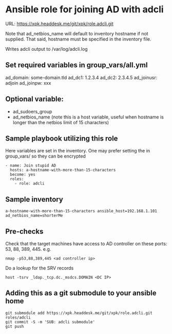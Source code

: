 # Ansible role for joining AD with adcli
URL: https://xpk.headdesk.me/git/xpk/role.adcli.git

Note that ad_netbios_name will default to inventory hostname if not supplied. That said, hostname must be specified in the inventory file.

Writes adcli output to /var/log/adcli.log

## Set required variables in group_vars/all.yml
ad_domain: some-domain.tld
ad_dc1: 1.2.3.4
ad_dc2: 2.3.4.5
ad_joinusr: adjoin
ad_joinpw: xxx

## Optional variable:
- ad_sudoers_group
- ad_netbios_name (note this is a host variable, useful when hostname is longer than the netbios limit of 15 characters)

## Sample playbook utilizing this role
Here variables are set in the inventory. One may prefer setting the in group_vars/ so they can be encrypted

```
- name: Join stupid AD
  hosts: a-hostname-with-more-than-15-characters
  become: yes
  roles:
    - role: adcli
```

## Sample inventory
```
a-hostname-with-more-than-15-characters ansible_host=192.168.1.101 ad_netbios_name=shorterMe
```

## Pre-checks
Check that the target machines have access to AD controller on these ports: 53, 88, 389, 445. e.g.
```
nmap -p53,88,389,445 <ad controller ip>
```

Do a lookup for the SRV records
```
host -tsrv _ldap._tcp.dc._msdcs.DOMAIN <DC IP>
```

## Adding this as a git submodule to your ansible home
```
git submodule add https://xpk.headdesk.me/git/xpk/role.adcli.git roles/adcli
git commit -S -m 'SUB: adcli submodule'
git push
```

